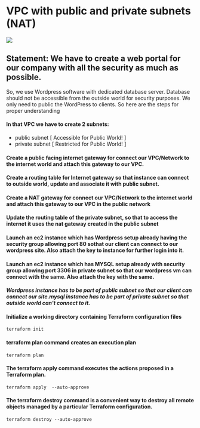 # VPC with public and private subnets (NAT)

<img src="https://user-images.githubusercontent.com/64575592/119870204-b6c25a00-bf3e-11eb-895e-adf00ba27928.png">

## Statement: We have to create a web portal for our company with all the security as much as possible.
So, we use Wordpress software with dedicated database server.
Database should not be accessible from the outside world for security purposes.
We only need to public the WordPress to clients.
So here are the steps for proper understanding

#### In that VPC we have to create 2 subnets:
   - public  subnet [ Accessible for Public World! ] 
   -  private subnet [ Restricted for Public World! ]

#### Create a public facing internet gateway for connect our VPC/Network to the internet world and attach this gateway to our VPC.

#### Create  a routing table for Internet gateway so that instance can connect to outside world, update and associate it with public subnet.
#### Create a NAT gateway for connect our VPC/Network to the internet world  and attach this gateway to our VPC in the public network
#### Update the routing table of the private subnet, so that to access the internet it uses the nat gateway created in the public subnet
#### Launch an ec2 instance which has Wordpress setup already having the security group allowing  port 80 sothat our client can connect to our wordpress site. Also attach the key to instance for further login into it.
#### Launch an ec2 instance which has MYSQL setup already with security group allowing  port 3306 in private subnet so that our wordpress vm can connect with the same. Also attach the key with the same.

#### _Wordpress instance has to be part of public subnet so that our client can connect our site.mysql instance has to be part of private  subnet so that outside world can't connect to it._

#### Initialize a working directory containing Terraform configuration files
`terraform init`

#### terraform plan command creates an execution plan
`terraform plan`

#### The terraform apply command executes the actions proposed in a Terraform plan.
`terraform apply  --auto-approve`

#### The terraform destroy command is a convenient way to destroy all remote objects managed by a particular Terraform configuration.
`terraform destroy --auto-approve`



